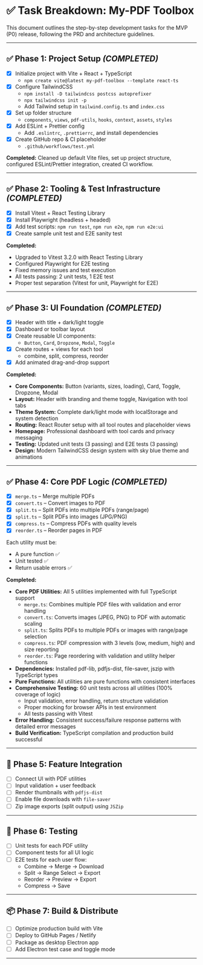 # ✅ Task Breakdown: My-PDF Toolbox

This document outlines the step-by-step development tasks for the MVP (P0) release, following the PRD and architecture guidelines.

---

## ✅ Phase 1: Project Setup *(COMPLETED)*
- [x] Initialize project with Vite + React + TypeScript
  - `npm create vite@latest my-pdf-toolbox --template react-ts`
- [x] Configure TailwindCSS
  - `npm install -D tailwindcss postcss autoprefixer`
  - `npx tailwindcss init -p`
  - Add Tailwind setup in `tailwind.config.ts` and `index.css`
- [x] Set up folder structure
  - `components`, `views`, `pdf-utils`, `hooks`, `context`, `assets`, `styles`
- [x] Add ESLint + Prettier config
  - Add `.eslintrc`, `.prettierrc`, and install dependencies
- [x] Create GitHub repo & CI placeholder
  - `.github/workflows/test.yml`

**Completed:** Cleaned up default Vite files, set up project structure, configured ESLint/Prettier integration, created CI workflow.

---

## ✅ Phase 2: Tooling & Test Infrastructure *(COMPLETED)*
- [x] Install Vitest + React Testing Library
- [x] Install Playwright (headless + headed)
- [x] Add test scripts: `npm run test`, `npm run e2e`, `npm run e2e:ui`
- [x] Create sample unit test and E2E sanity test

**Completed:** 
- Upgraded to Vitest 3.2.0 with React Testing Library
- Configured Playwright for E2E testing
- Fixed memory issues and test execution
- All tests passing: 2 unit tests, 1 E2E test
- Proper test separation (Vitest for unit, Playwright for E2E)

---

## ✅ Phase 3: UI Foundation *(COMPLETED)*
- [x] Header with title + dark/light toggle
- [x] Dashboard or toolbar layout
- [x] Create reusable UI components:
  - `Button`, `Card`, `Dropzone`, `Modal`, `Toggle`
- [x] Create routes + views for each tool
  - combine, split, compress, reorder
- [x] Add animated drag-and-drop support

**Completed:**
- **Core Components:** Button (variants, sizes, loading), Card, Toggle, Dropzone, Modal
- **Layout:** Header with branding and theme toggle, Navigation with tool tabs
- **Theme System:** Complete dark/light mode with localStorage and system detection
- **Routing:** React Router setup with all tool routes and placeholder views
- **Homepage:** Professional dashboard with tool cards and privacy messaging
- **Testing:** Updated unit tests (3 passing) and E2E tests (3 passing)
- **Design:** Modern TailwindCSS design system with sky blue theme and animations

---

## ✅ Phase 4: Core PDF Logic *(COMPLETED)*
- [x] `merge.ts` – Merge multiple PDFs
- [x] `convert.ts` – Convert images to PDF
- [x] `split.ts` – Split PDFs into multiple PDFs (range/page)
- [x] `split.ts` – Split PDFs into images (JPG/PNG)
- [x] `compress.ts` – Compress PDFs with quality levels
- [x] `reorder.ts` – Reorder pages in PDF

Each utility must be:
- A pure function ✅
- Unit tested ✅
- Return usable errors ✅

**Completed:**
- **Core PDF Utilities:** All 5 utilities implemented with full TypeScript support
  - `merge.ts`: Combines multiple PDF files with validation and error handling
  - `convert.ts`: Converts images (JPEG, PNG) to PDF with automatic scaling
  - `split.ts`: Splits PDFs to multiple PDFs or images with range/page selection
  - `compress.ts`: PDF compression with 3 levels (low, medium, high) and size reporting
  - `reorder.ts`: Page reordering with validation and utility helper functions
- **Dependencies:** Installed pdf-lib, pdfjs-dist, file-saver, jszip with TypeScript types
- **Pure Functions:** All utilities are pure functions with consistent interfaces
- **Comprehensive Testing:** 60 unit tests across all utilities (100% coverage of logic)
  - Input validation, error handling, return structure validation
  - Proper mocking for browser APIs in test environment
  - All tests passing with Vitest
- **Error Handling:** Consistent success/failure response patterns with detailed error messages
- **Build Verification:** TypeScript compilation and production build successful

---

## 🧱 Phase 5: Feature Integration
- [ ] Connect UI with PDF utilities
- [ ] Input validation + user feedback
- [ ] Render thumbnails with `pdfjs-dist`
- [ ] Enable file downloads with `file-saver`
- [ ] Zip image exports (split output) using `JSZip`

---

## 🧪 Phase 6: Testing
- [ ] Unit tests for each PDF utility
- [ ] Component tests for all UI logic
- [ ] E2E tests for each user flow:
  - Combine → Merge → Download
  - Split → Range Select → Export
  - Reorder → Preview → Export
  - Compress → Save

---

## 📦 Phase 7: Build & Distribute
- [ ] Optimize production build with Vite
- [ ] Deploy to GitHub Pages / Netlify
- [ ] Package as desktop Electron app
- [ ] Add Electron test case and toggle mode

---
